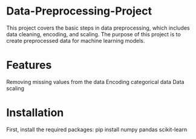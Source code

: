# Data-Preprocessing-Project
This project covers the basic steps in data preprocessing, which includes data cleaning, encoding, and scaling. The purpose of this project is to create preprocessed data for machine learning models.
# Features
  Removing missing values from the data
  Encoding categorical data
  Data scaling
# Installation
First, install the required packages:
  pip install numpy pandas scikit-learn
